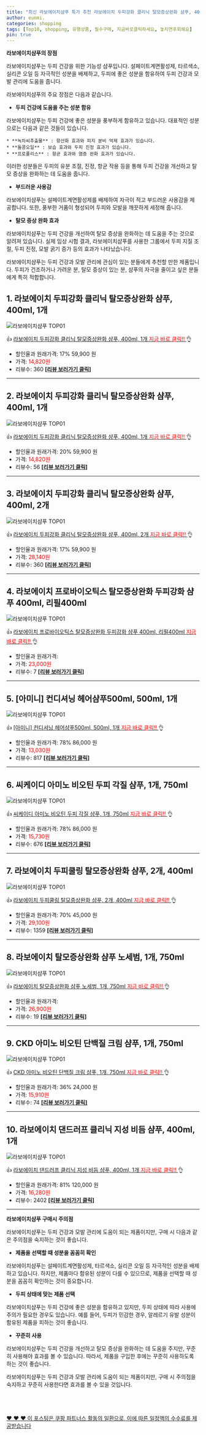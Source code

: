 ```yaml
---
title: "최신 라보에이치샴푸 특가 추천 라보에이치 두피강화 클리닉 탈모증상완화 샴푸, 400ml, 1개 비교 장점"
author: eunmi.
categories: shopping
tags: [Top10, shopping, 유행상품, 필수구매, 지금바로클릭하세요, 놓치면후회해요]
pin: true
---
```

**라보에이치샴푸의 장점**

라보에이치샴푸는 두피 건강을 위한 기능성 샴푸입니다. 설페이트계면활성제, 타르색소, 실리콘 오일 등 자극적인 성분을 배제하고, 두피에 좋은 성분을 함유하여 두피 건강과 모발 관리에 도움을 줍니다.

라보에이치샴푸의 주요 장점은 다음과 같습니다.

* **두피 건강에 도움을 주는 성분 함유**

라보에이치샴푸는 두피 건강에 좋은 성분을 풍부하게 함유하고 있습니다. 대표적인 성분으로는 다음과 같은 것들이 있습니다.

    * **녹차씨추출물** : 항산화 효과와 피지 분비 억제 효과가 있습니다.
    * **돌콩오일** : 보습 효과와 두피 진정 효과가 있습니다.
    * **프로폴리스** : 항균 효과와 염증 완화 효과가 있습니다.

이러한 성분들은 두피의 유분 조절, 진정, 항균 작용 등을 통해 두피 건강을 개선하고 탈모 증상을 완화하는 데 도움을 줍니다.

* **부드러운 사용감**

라보에이치샴푸는 설페이트계면활성제를 배제하여 자극이 적고 부드러운 사용감을 제공합니다. 또한, 풍부한 거품이 형성되어 두피와 모발을 깨끗하게 세정해 줍니다.

* **탈모 증상 완화 효과**

라보에이치샴푸는 두피 건강을 개선하여 탈모 증상을 완화하는 데 도움을 주는 것으로 알려져 있습니다. 실제 임상 시험 결과, 라보에이치샴푸를 사용한 그룹에서 두피 지질 조절, 두피 진정, 모발 굵기 증가 등의 효과가 나타났습니다.

라보에이치샴푸는 두피 건강과 모발 관리에 관심이 있는 분들에게 추천할 만한 제품입니다. 두피가 건조하거나 가려운 분, 탈모 증상이 있는 분, 샴푸의 자극을 줄이고 싶은 분들에게 특히 적합합니다.

   

## 1. 라보에이치 두피강화 클리닉 탈모증상완화 샴푸, 400ml, 1개

![라보에이치샴푸 TOP01](https://thumbnail8.coupangcdn.com/thumbnails/remote/230x230ex/image/retail/images/541357690162800-7f925e3a-a248-477b-85b1-c46a9d58bb54.jpg)


👍 [라보에이치 두피강화 클리닉 탈모증상완화 샴푸, 400ml, 1개 <font color=red> 지금 바로 클릭!! </font> ](https://link.coupang.com/re/AFFSDP?lptag=AF3617701&subid=GithubCoopas&pageKey=1623813820&traceid=V0-153&itemId=20002367557&vendorItemId=70760458095) 👌 


- 할인율과 원래가격: 17%  59,900   원
- 가격: <span style='color:red'>14,820원</span>
- 리뷰수: 360  [**[리뷰 보러가기 클릭]**](https://link.coupang.com/re/AFFSDP?lptag=AF3617701&subid=GithubCoopas&pageKey=1623813820&traceid=V0-153&itemId=20002367557&vendorItemId=70760458095)

---


   

## 2. 라보에이치 두피강화 클리닉 탈모증상완화 샴푸, 400ml, 1개

![라보에이치샴푸 TOP01](https://thumbnail8.coupangcdn.com/thumbnails/remote/230x230ex/image/retail/images/541357690162800-7f925e3a-a248-477b-85b1-c46a9d58bb54.jpg)


👍 [라보에이치 두피강화 클리닉 탈모증상완화 샴푸, 400ml, 1개 <font color=red> 지금 바로 클릭!! </font> ](https://link.coupang.com/re/AFFSDP?lptag=AF3617701&subid=GithubCoopas&pageKey=1623813820&traceid=V0-153&itemId=20002367557&vendorItemId=70760458095) 👌 


- 할인율과 원래가격: 20%  59,900   원
- 가격: <span style='color:red'>14,820원</span>
- 리뷰수: 56  [**[리뷰 보러가기 클릭]**](https://link.coupang.com/re/AFFSDP?lptag=AF3617701&subid=GithubCoopas&pageKey=1623813820&traceid=V0-153&itemId=20002367557&vendorItemId=70760458095)

---


   

## 3. 라보에이치 두피강화 클리닉 탈모증상완화 샴푸, 400ml, 2개

![라보에이치샴푸 TOP01](https://thumbnail9.coupangcdn.com/thumbnails/remote/230x230ex/image/retail/images/1604306784784342-d5a0fd04-131f-428f-9bae-cd176f936ae2.jpg)


👍 [라보에이치 두피강화 클리닉 탈모증상완화 샴푸, 400ml, 2개 <font color=red> 지금 바로 클릭!! </font> ](https://link.coupang.com/re/AFFSDP?lptag=AF3617701&subid=GithubCoopas&pageKey=1998954930&traceid=V0-153&itemId=19575711758&vendorItemId=86683378416) 👌 


- 할인율과 원래가격: 17%  59,900   원
- 가격: <span style='color:red'>28,140원</span>
- 리뷰수: 360  [**[리뷰 보러가기 클릭]**](https://link.coupang.com/re/AFFSDP?lptag=AF3617701&subid=GithubCoopas&pageKey=1998954930&traceid=V0-153&itemId=19575711758&vendorItemId=86683378416)

---


   

## 4. 라보에이치 프로바이오틱스 탈모증상완화 두피강화 샴푸 400ml, 리필400ml

![라보에이치샴푸 TOP01](https://thumbnail7.coupangcdn.com/thumbnails/remote/230x230ex/image/vendor_inventory/3a36/96557b64c3cf0cd7f89315cbe0849cee998d9d5fa29cd4387dc1e61804aa.jpeg)


👍 [라보에이치 프로바이오틱스 탈모증상완화 두피강화 샴푸 400ml, 리필400ml <font color=red> 지금 바로 클릭!! </font> ](https://link.coupang.com/re/AFFSDP?lptag=AF3617701&subid=GithubCoopas&pageKey=7080411921&traceid=V0-153&itemId=17611542983&vendorItemId=84777611503) 👌 


- 할인율과 원래가격: 
- 가격: <span style='color:red'>23,000원</span>
- 리뷰수: 7  [**[리뷰 보러가기 클릭]**](https://link.coupang.com/re/AFFSDP?lptag=AF3617701&subid=GithubCoopas&pageKey=7080411921&traceid=V0-153&itemId=17611542983&vendorItemId=84777611503)

---


   

## 5. [아미니] 컨디셔닝 헤어샴푸500ml, 500ml, 1개

![라보에이치샴푸 TOP01](https://thumbnail6.coupangcdn.com/thumbnails/remote/230x230ex/image/vendor_inventory/8d76/bfe6bb394c40b3869e02d908f0094a9266bd588ec93802cf7bead5e63af8.jpg)


👍 [[아미니] 컨디셔닝 헤어샴푸500ml, 500ml, 1개 <font color=red> 지금 바로 클릭!! </font> ](https://link.coupang.com/re/AFFSDP?lptag=AF3617701&subid=GithubCoopas&pageKey=6057344418&traceid=V0-153&itemId=11123942509&vendorItemId=81012965443) 👌 


- 할인율과 원래가격: 78%  86,000   원
- 가격: <span style='color:red'>13,030원</span>
- 리뷰수: 817  [**[리뷰 보러가기 클릭]**](https://link.coupang.com/re/AFFSDP?lptag=AF3617701&subid=GithubCoopas&pageKey=6057344418&traceid=V0-153&itemId=11123942509&vendorItemId=81012965443)

---


   

## 6. 씨케이디 아미노 비오틴 두피 각질 샴푸, 1개, 750ml

![라보에이치샴푸 TOP01](https://thumbnail6.coupangcdn.com/thumbnails/remote/230x230ex/image/retail/images/2023/07/20/16/1/567d31ad-3e18-4145-8460-0cd318c5da3e.jpg)


👍 [씨케이디 아미노 비오틴 두피 각질 샴푸, 1개, 750ml <font color=red> 지금 바로 클릭!! </font> ](https://link.coupang.com/re/AFFSDP?lptag=AF3617701&subid=GithubCoopas&pageKey=7475236468&traceid=V0-153&itemId=19513782575&vendorItemId=86638249180) 👌 


- 할인율과 원래가격: 78%  86,000   원
- 가격: <span style='color:red'>15,730원</span>
- 리뷰수: 676  [**[리뷰 보러가기 클릭]**](https://link.coupang.com/re/AFFSDP?lptag=AF3617701&subid=GithubCoopas&pageKey=7475236468&traceid=V0-153&itemId=19513782575&vendorItemId=86638249180)

---


   

## 7. 라보에이치 두피쿨링 탈모증상완화 샴푸, 2개, 400ml

![라보에이치샴푸 TOP01](https://thumbnail10.coupangcdn.com/thumbnails/remote/230x230ex/image/retail/images/7875549210665807-abb9e3c2-a75f-46bd-baf9-c31d7b0dfabb.crdownload)


👍 [라보에이치 두피쿨링 탈모증상완화 샴푸, 2개, 400ml <font color=red> 지금 바로 클릭!! </font> ](https://link.coupang.com/re/AFFSDP?lptag=AF3617701&subid=GithubCoopas&pageKey=6776337088&traceid=V0-153&itemId=2331703161&vendorItemId=84723559123) 👌 


- 할인율과 원래가격: 70%  45,000   원
- 가격: <span style='color:red'>29,100원</span>
- 리뷰수: 1359  [**[리뷰 보러가기 클릭]**](https://link.coupang.com/re/AFFSDP?lptag=AF3617701&subid=GithubCoopas&pageKey=6776337088&traceid=V0-153&itemId=2331703161&vendorItemId=84723559123)

---


   

## 8. 라보에이치 탈모증상완화 샴푸 노세범, 1개, 750ml

![라보에이치샴푸 TOP01](https://thumbnail8.coupangcdn.com/thumbnails/remote/230x230ex/image/retail/images/1192043329332973-42b8097a-fcb0-43ab-9dc3-3d55ed1dfcf6.jpg)


👍 [라보에이치 탈모증상완화 샴푸 노세범, 1개, 750ml <font color=red> 지금 바로 클릭!! </font> ](https://link.coupang.com/re/AFFSDP?lptag=AF3617701&subid=GithubCoopas&pageKey=6079191822&traceid=V0-153&itemId=17030037533&vendorItemId=83988995208) 👌 


- 할인율과 원래가격: 
- 가격: <span style='color:red'>26,900원</span>
- 리뷰수: 19  [**[리뷰 보러가기 클릭]**](https://link.coupang.com/re/AFFSDP?lptag=AF3617701&subid=GithubCoopas&pageKey=6079191822&traceid=V0-153&itemId=17030037533&vendorItemId=83988995208)

---


   

## 9. CKD 아미노 비오틴 단백질 크림 샴푸, 1개, 750ml

![라보에이치샴푸 TOP01](https://thumbnail6.coupangcdn.com/thumbnails/remote/230x230ex/image/retail/images/2023/07/20/16/3/fc3993d2-784b-4df1-8dfe-d8150cbc593d.jpg)


👍 [CKD 아미노 비오틴 단백질 크림 샴푸, 1개, 750ml <font color=red> 지금 바로 클릭!! </font> ](https://link.coupang.com/re/AFFSDP?lptag=AF3617701&subid=GithubCoopas&pageKey=7338292478&traceid=V0-153&itemId=19529777104&vendorItemId=86638249192) 👌 


- 할인율과 원래가격: 36%  24,000   원
- 가격: <span style='color:red'>15,910원</span>
- 리뷰수: 74  [**[리뷰 보러가기 클릭]**](https://link.coupang.com/re/AFFSDP?lptag=AF3617701&subid=GithubCoopas&pageKey=7338292478&traceid=V0-153&itemId=19529777104&vendorItemId=86638249192)

---


   

## 10. 라보에이치 댄드러프 클리닉 지성 비듬 샴푸, 400ml, 1개

![라보에이치샴푸 TOP01](https://thumbnail9.coupangcdn.com/thumbnails/remote/230x230ex/image/retail/images/1907743009613216-569b8942-8067-49ed-be99-78ecfddc0bfc.jpg)


👍 [라보에이치 댄드러프 클리닉 지성 비듬 샴푸, 400ml, 1개 <font color=red> 지금 바로 클릭!! </font> ](https://link.coupang.com/re/AFFSDP?lptag=AF3617701&subid=GithubCoopas&pageKey=6572254474&traceid=V0-153&itemId=14757436339&vendorItemId=81997749878) 👌 


- 할인율과 원래가격: 81%  120,000   원
- 가격: <span style='color:red'>16,280원</span>
- 리뷰수: 2402  [**[리뷰 보러가기 클릭]**](https://link.coupang.com/re/AFFSDP?lptag=AF3617701&subid=GithubCoopas&pageKey=6572254474&traceid=V0-153&itemId=14757436339&vendorItemId=81997749878)

---
**라보에이치샴푸 구매시 주의점**

라보에이치샴푸는 두피 건강과 모발 관리에 도움이 되는 제품이지만, 구매 시 다음과 같은 주의점을 숙지하는 것이 좋습니다.

* **제품을 선택할 때 성분을 꼼꼼히 확인**

라보에이치샴푸는 설페이트계면활성제, 타르색소, 실리콘 오일 등 자극적인 성분을 배제하고 있습니다. 하지만, 제품마다 함유된 성분이 다를 수 있으므로, 제품을 선택할 때 성분을 꼼꼼히 확인하는 것이 중요합니다.

* **두피 상태에 맞는 제품 선택**

라보에이치샴푸는 두피 건강에 좋은 성분을 함유하고 있지만, 두피 상태에 따라 사용에 주의가 필요한 경우도 있습니다. 예를 들어, 두피가 민감한 경우, 알레르기 유발 성분이 함유된 제품을 피하는 것이 좋습니다.

* **꾸준히 사용**

라보에이치샴푸는 두피 건강을 개선하고 탈모 증상을 완화하는 데 도움을 주지만, 꾸준히 사용해야 효과를 볼 수 있습니다. 따라서, 제품을 구입한 후에는 꾸준히 사용하도록 하는 것이 좋습니다.

라보에이치샴푸는 두피 건강과 모발 관리에 도움이 되는 제품이지만, 구매 시 주의점을 숙지하고 꾸준히 사용한다면 효과를 볼 수 있을 것입니다.<br><br><br><br><br> [ ❤ ❤ ❤ 이 포스팅은 쿠팡 파트너스 활동의 일환으로, 이에 따른 일정액의 수수료를 제공받습니다](https://link.coupang.com/a/bcEFyh)